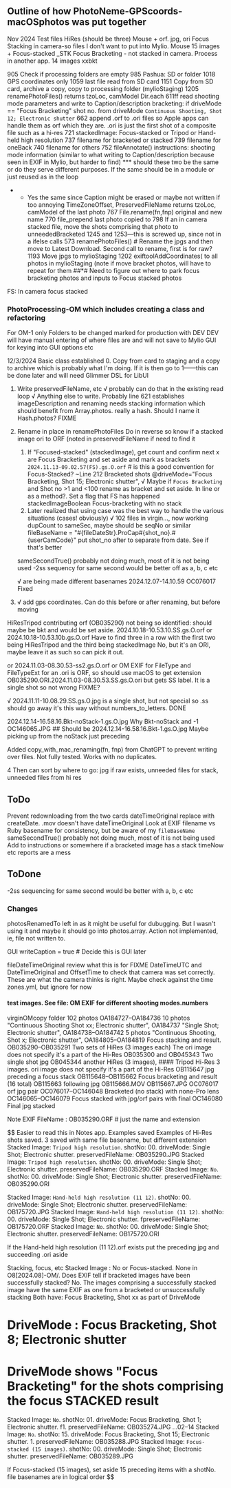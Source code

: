 ## Outline of how PhotoNeme-GPScoords-macOSphotos was put together

Nov 2024
Test files
HiRes (should be three) Mouse + orf. jpg, ori
Focus Stacking in camera-so files I don't want to put into Mylio. Mouse 15 images + Focus-stacked \_STK
Focus Bracketing - not stacked in camera. Process in another app. 14 images xxbkt

905 Check if processing folders are empty
985 Pashua: SD or folder
1018 GPS coordinates only
1059 last file read from SD card
1151 Copy from SD card, archive a copy, copy to processing folder (mylioStaging)
1205 renamePhotoFiles() returns tzoLoc, camModel
Dir.each
611ff read shooting mode parameters and write to Caption/description
bracketing: if driveMode == "Focus Bracketing"
shot no. from driveMode `Continuous Shooting, Shot 12; Electronic shutter`
662 append .orf to .ori files so Apple apps can handle them as orf which they are. .ori is just the first shot of a composite file such as a hi-res
721 stackedImage: Focus-stacked or Tripod or Hand-held high resolution
737 filename for bracketed or stacked
739 filename for oneBack
740 filename for others
752 fileAnnotate()
instructions: shooting mode information (similar to what writing to Caption/description because seen in EXIF in Mylio, but harder to find)
\*\*\* should these two be the same or do they serve different purposes. If the same should be in a module or just reused as in the loop

- - Yes the same since Caption might be erased or maybe not written if too annoying
    TimeZoneOffset, PreservedFileName
    returns tzoLoc, camModel of the last photo
    767 File.rename(fn,fnp) original and new name
    770 file_prepend last photo copied to
    798 If an in camera stacked file, move the shots comprising that photo to unneededBracketed
    1245 and 1253—this is screwed up, since not in a ifelse calls 573 renamePhotoFiles() # Rename the jpgs and then move to Latest Download. Second call to rename, first is for raw?
    1193 Move jpgs to mylioStaging
    1202 exiftoolAddCoordinates( to all photos in mylioStaging (note if move bracket photos, will have to repeat for them ##\*#
    Need to figure out where to park focus bracketing photos and inputs to Focus stacked photos

FS: In camera focus stacked

### PhotoProcessing-OM which includes creating a class and refactoring

For OM-1 only
Folders to be changed marked for production with DEV
DEV will have manual entering of where files are and will not save to Mylio
GUI for keying into GUI options etc

12/3/2024 Basic class established 0. Copy from card to staging and a copy to archive which is probably what I'm doing. If it is then go to 1——this can be done later and will need Glimmer DSL for LibUI

1. Write preservedFileName, etc
   √ probably can do that in the existing read loop
   √ Anything else to write. Probably line 621 establishes imageDescription and
   renaming needs stacking information which should benefit from Array.photos. really a hash. Should I name it Hash.photos? FIXME

2. Rename in place in renamePhotoFiles
   Do in reverse so know if a stacked image
   ori to ORF (noted in preservedFileName if need to find it
   1. If "Focused-stacked" (stackedImage), get count and confirm next x are Focus Bracketing and set aside and mark as brackets
   `2024.11.13-09.02.57(FS).gs.O.orf` # is this a good convention for Focus-Stacked? ~Line 212
   Bracketed shots @driveMode="Focus Bracketing, Shot 15; Electronic shutter",
   √ Maybe if `Focus Bracketing` and Shot no >1 and <100 rename as bracket and set aside. In line or as a method?. Set a flag that FS has happened stackedImageBoolean
   Focus-bracketing with no stack
   2. Later realized that using case was the best way to handle the various situations (cases! obviously)
   √ 102 files in virgin…, now working
  dupCount to sameSec, maybe should be seqNo or similar
   fileBaseName = "#{fileDateStr}.ProCap#{shot_no}.#{userCamCode}" put shot_no after to separate from date. See if that's better
   
   sameSecondTrue() probably not doing much, most of it is not being used
   -2ss sequency for same second would be better off as a, b, c etc
   
   √ are being made different basenames 2024.12.07-14.10.59 OC076017 Fixed
   
3. √ add gps coordinates. Can do this before or after renaming, but before moving

HiResTripod contributing orf (OB035290) not being so identified: should maybe be bkt and would be set aside. 2024.10.18-10.53.10.SS.gs.O.orf or 2024.10.18-10.53.10b.gs.O.orf Have to find three in a row with the first two being HiResTripod and the third being stackedImage No, but it's an ORI, maybe leave it as such so can pick it out.

or 2024.11.03-08.30.53-ss2.gs.O.orf or 
OM EXIF for FileType and FileTypeExt for an .ori is ORF, so should use macOS to get extension
OB035290.ORI.2024.11.03-08.30.53.SS.gs.O.ori but gets SS label. It is a single shot so not wrong FIXME?

√ 2024.11.11-10.08.29.SS.gs.O.jpg is a single shot, but not special so .ss should go away it's this way without numbers_to_letters. DONE

2024.12.14-16.58.16.Bkt-noStack-1.gs.O.jpg Why Bkt-noStack and -1 OC146065.JPG ## Should be 2024.12.14-16.58.16.Bkt-1.gs.O.jpg
Maybe picking up from the noStack just preceding

Added copy_with_mac_renaming(fn, fnp) from ChatGPT to prevent writing over files. Not fully tested. Works with no duplicates. 

4 Then can sort by where to go: jpg if raw exists, unneeded files for stack, unneeded files from hi res

## ToDo
Prevent redownloading from the two cards
dateTimeOriginal replace with createDate. .mov doesn't have dateTimeOriginal
Look at EXIF filename vs Ruby basename for consistency, but be aware of my `fileBaseName`
sameSecondTrue() probably not doing much, most of it is not being used
Add to instructions or somewhere if a bracketed image has a stack
timeNow etc reports are a mess

## ToDone
-2ss sequencing for same second would be better with a, b, c etc

### Changes
photosRenamedTo left in as it might be useful for dubugging. But I wasn't using it and maybe it should go into photos.array. Action not implemented, ie, file not written to.

GUI
writeCaption = true # Decide this is GUI later

fileDateTimeOriginal review what this is for FIXME
DateTimeUTC and DateTimeOriginal and OffsetTime to check that camera was set correctly. These are what the camera thinks is right. Maybe check against the time zones.yml, but ignore for now

#### test images. See file: OM EXIF for different shooting modes.numbers
virginOMcopy folder 102 photos
OA184727–OA184736 10 photos  "Continuous Shooting Shot xx; Electronic shutter",
OA184737 "Single Shot; Electronic shutter",
OA184738–OA184742 5 photos "Continuous Shooting, Shot x; Electronic shutter",
OA184805–OA184819 Focus stacking and result.
OB035290–OB035291 Two sets of HiRes (3 images each)  The ori image does not specify it's a part of the Hi-Res
OB035300 and OB045343 Two single shot jpg
OB045344 another HiRes (3 images),   #### Tripod Hi-Res 3 images. ori image does not specify it's a part of the Hi-Res
OB115647 jpg preceding a focus stack
OB115648–OB115662 Focus bracketing and result (16 total)
OB115663 following jpg
OB115666.MOV 
OB115667.JPG
OC076017 orf jpg pair
OC076017–OC146048 Bracketed (no stack) with none-Pro lens
OC146065–OC146079 Focus stacked with jpg/orf pairs with final 
OC146080 Final jpg stacked

Note EXIF
FileName : OB035290.ORF # just the name and extension

$$
Easier to read this in Notes app. Examples saved
Examples of Hi-Res shots saved. 3 saved with same file basename, but different extension
Stacked Image: `Tripod high resolution`. shotNo: 00. driveMode: Single Shot; Electronic shutter.   preservedFileName: OB035290.JPG
Stacked Image: `Tripod high resolution`. shotNo: 00. driveMode: Single Shot; Electronic shutter. preservedFileName: OB035290.ORF
Stacked Image: `No`. shotNo: 00. driveMode: Single Shot; Electronic shutter.   preservedFileName: OB035290.ORI

Stacked Image: `Hand-held high resolution (11 12)`. shotNo: 00. driveMode: Single Shot; Electronic shutter.  preservedFileName: OB175720.JPG
Stacked Image: `Hand-held high resolution (11 12)`. shotNo: 00. driveMode: Single Shot; Electronic shutter.  fpreservedFileName: OB175720.ORF
Stacked Image: `No`. shotNo: 00. driveMode: Single Shot; Electronic shutter. preservedFileName: OB175720.ORI

If the Hand-held high resolution (11 12).orf exists put the preceding jpg and succeeding .ori aside


Stacking, focus, etc
Stacked Image : No or Focus-stacked. None in O8[2024.08]-OM/.
Does EXIF tell if bracketed images have been successfully stacked?
No. The images comprising a successfully stacked image have the same EXIF as one from a bracketed or unsuccessfully stacking
Both have: Focus Bracketing, Shot xx as part of DriveMode
   # DriveMode       : Focus Bracketing, Shot 8; Electronic shutter
   # DriveMode shows "Focus Bracketing" for the shots comprising the focus STACKED result

Stacked Image: `No`. shotNo: 01. driveMode: Focus Bracketing, Shot 1; Electronic shutter.  f1.  preservedFileName: OB035274.JPG
…02–14
Stacked Image: `No`. shotNo: 15. driveMode: Focus Bracketing, Shot 15; Electronic shutter.  1.  preservedFileName: OB035288.JPG
Stacked Image: `Focus-stacked (15 images)`. shotNo: 00. driveMode: Single Shot; Electronic shutter.  preservedFileName: OB035289.JPG

If Focus-stacked (15 images), set aside 15 preceding items with a shotNo. file basenames are in logical order
$$
